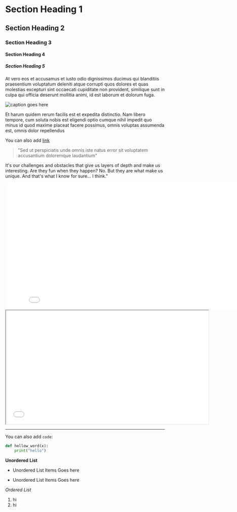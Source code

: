 
<!-- WARNINGS! PLEASE READ BELOW AS STAC PROJECT CONTENT GUIDELINE -->

<!-- Note please keep any content you want together as ONE LINE like this. Separate lines will be treated as separate paragraphs. Only One-level Lists Are Supported Right Now; Cannot Have Nested Lists -->

<!-- Also, please keep your comment in one line. -->


<!-- ############################################# -->

<!-- All  headings will be replaced by the SAME sized, LARGER, BOLDED font, so which heading u use does NOT matter. Therefore, note all of these headings will be the same size font -->
# Section Heading 1
## Section Heading 2
### Section Heading 3
#### Section Heading 4 
##### Section Heading 5


At vero eos et accusamus et iusto odio dignissimos ducimus qui blanditiis praesentium voluptatum deleniti atque corrupti quos dolores et quas molestias excepturi sint occaecati cupiditate non provident, similique sunt in culpa qui officia deserunt mollitia animi, id est laborum et dolorum fuga. 

<!-- You can add image as usual. If you do not want to show caption for the image, leave it EMPTY -->
![caption goes here](img/logo/ocf.png) 

Et harum quidem rerum facilis est et expedita distinctio. Nam libero tempore, cum soluta nobis est eligendi optio cumque nihil impedit quo minus id quod maxime placeat facere possimus, omnis voluptas assumenda est, omnis dolor repellendus
 
You can also add [link](http://www.google.com)

<!-- Use '>...' to surround the text you want it to show as styled block quotes. Also, make sure your quote is typed here on the same line!-->

> "Sed ut perspiciatis unde omnis iste natus error sit voluptatem accusantium doloremque laudantium" 


It's our challenges and obstacles that give us layers of depth and make us interesting. Are they fun when they happen? No. But they are what make us unique. And that's what I know for sure... I think."

<!--  You can put iframe for Google Slides  -->
<iframe src='sampleSourceUrlHere' frameborder='0' width='837' height='400' allowfullscreen='true' mozallowfullscreen='true' webkitallowfullscreen='true'>Descriptions Here (Optional)</iframe>

<!--  You can also put the iframe for Videos  -->
 <!-- Remember to put class='embed-responsive-item' for the iframe  -->
<iframe class='embed-responsive-item' width='640' height='360' src='sampleSourceUrlHere' allowfullscreen='allowfullscreen'>Descriptions Here (Optional)</iframe>


<!-- You can also have a custom horizontal line break like so -->
---

You can also add `code`:

```python
def hellow_word(x):
	print("hello")
```

<!-- Note you can still bold things -->
**Unordered** __List__

<!-- WARING: ONLY ONE-LEVEL LISTS ARE SUPPORTED RIGHT NOW; CANNOT HAVE NESTED LISTS -->
<!-- Both - or * works as unordered lists -->
- Unordered List Items Goes here
* Unordered List Items Goes here

<!-- Note you can still italicize things -->
*Ordered* _List_

1. hi
2. hi

